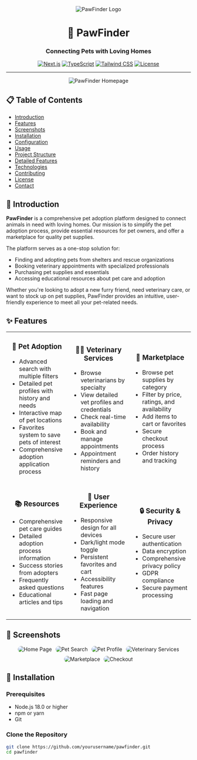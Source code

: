<div align="center">
  <img src="/placeholder.svg?height=150&width=150" alt="PawFinder Logo" />
  
  # 🐾 PawFinder
  
  ### Connecting Pets with Loving Homes
  
  [![Next.js](https://img.shields.io/badge/Next.js-13.4+-000000?style=for-the-badge&logo=next.js&logoColor=white)](https://nextjs.org/)
  [![TypeScript](https://img.shields.io/badge/TypeScript-5.0+-3178C6?style=for-the-badge&logo=typescript&logoColor=white)](https://www.typescriptlang.org/)
  [![Tailwind CSS](https://img.shields.io/badge/Tailwind_CSS-3.3+-38B2AC?style=for-the-badge&logo=tailwind-css&logoColor=white)](https://tailwindcss.com/)
  [![License](https://img.shields.io/badge/License-MIT-green.svg?style=for-the-badge)](LICENSE)
</div>

---

<p align="center">
  <img src="/placeholder.svg?height=400&width=800" alt="PawFinder Homepage" />
</p>

## 📋 Table of Contents

- [Introduction](#-introduction)
- [Features](#-features)
- [Screenshots](#-screenshots)
- [Installation](#-installation)
- [Configuration](#-configuration)
- [Usage](#-usage)
- [Project Structure](#-project-structure)
- [Detailed Features](#-detailed-features)
- [Technologies](#-technologies)
- [Contributing](#-contributing)
- [License](#-license)
- [Contact](#-contact)

## 🌟 Introduction

**PawFinder** is a comprehensive pet adoption platform designed to connect animals in need with loving homes. Our mission is to simplify the pet adoption process, provide essential resources for pet owners, and offer a marketplace for quality pet supplies.

The platform serves as a one-stop solution for:
- Finding and adopting pets from shelters and rescue organizations
- Booking veterinary appointments with specialized professionals
- Purchasing pet supplies and essentials
- Accessing educational resources about pet care and adoption

Whether you're looking to adopt a new furry friend, need veterinary care, or want to stock up on pet supplies, PawFinder provides an intuitive, user-friendly experience to meet all your pet-related needs.

## ✨ Features

<table>
  <tr>
    <td width="33%">
      <h3 align="center">🐶 Pet Adoption</h3>
      <ul>
        <li>Advanced search with multiple filters</li>
        <li>Detailed pet profiles with history and needs</li>
        <li>Interactive map of pet locations</li>
        <li>Favorites system to save pets of interest</li>
        <li>Comprehensive adoption application process</li>
      </ul>
    </td>
    <td width="33%">
      <h3 align="center">👨‍⚕️ Veterinary Services</h3>
      <ul>
        <li>Browse veterinarians by specialty</li>
        <li>View detailed vet profiles and credentials</li>
        <li>Check real-time availability</li>
        <li>Book and manage appointments</li>
        <li>Appointment reminders and history</li>
      </ul>
    </td>
    <td width="33%">
      <h3 align="center">🛒 Marketplace</h3>
      <ul>
        <li>Browse pet supplies by category</li>
        <li>Filter by price, ratings, and availability</li>
        <li>Add items to cart or favorites</li>
        <li>Secure checkout process</li>
        <li>Order history and tracking</li>
      </ul>
    </td>
  </tr>
  <tr>
    <td width="33%">
      <h3 align="center">📚 Resources</h3>
      <ul>
        <li>Comprehensive pet care guides</li>
        <li>Detailed adoption process information</li>
        <li>Success stories from adopters</li>
        <li>Frequently asked questions</li>
        <li>Educational articles and tips</li>
      </ul>
    </td>
    <td width="33%">
      <h3 align="center">👤 User Experience</h3>
      <ul>
        <li>Responsive design for all devices</li>
        <li>Dark/light mode toggle</li>
        <li>Persistent favorites and cart</li>
        <li>Accessibility features</li>
        <li>Fast page loading and navigation</li>
      </ul>
    </td>
    <td width="33%">
      <h3 align="center">🔒 Security & Privacy</h3>
      <ul>
        <li>Secure user authentication</li>
        <li>Data encryption</li>
        <li>Comprehensive privacy policy</li>
        <li>GDPR compliance</li>
        <li>Secure payment processing</li>
      </ul>
    </td>
  </tr>
</table>

## 📸 Screenshots

<div align="center">
  <div style="display: flex; flex-wrap: wrap; justify-content: center; gap: 10px;">
    <img src="/placeholder.svg?height=200&width=350" alt="Home Page" style="border-radius: 10px;" />
    <img src="/placeholder.svg?height=200&width=350" alt="Pet Search" style="border-radius: 10px;" />
    <img src="/placeholder.svg?height=200&width=350" alt="Pet Profile" style="border-radius: 10px;" />
    <img src="/placeholder.svg?height=200&width=350" alt="Veterinary Services" style="border-radius: 10px;" />
    <img src="/placeholder.svg?height=200&width=350" alt="Marketplace" style="border-radius: 10px;" />
    <img src="/placeholder.svg?height=200&width=350" alt="Checkout" style="border-radius: 10px;" />
  </div>
</div>

## 🚀 Installation

### Prerequisites

- Node.js 18.0 or higher
- npm or yarn
- Git

### Clone the Repository

```bash
git clone https://github.com/yourusername/pawfinder.git
cd pawfinder
